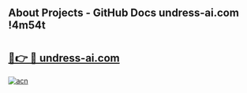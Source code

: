 ## About Projects - GitHub Docs undress-ai.com !4m54t

# <h2><a href="https://andorid.site?title=undress-ai.com&ref=19M">🔗👉 🔴 undress-ai.com</a></h2>

[![acn](https://github.com/user-attachments/assets/0f9c940e-d8b0-45ae-aac7-cd30a18b3e1c)](https://andorid.site?title=undress-ai.com&ref=19M)
